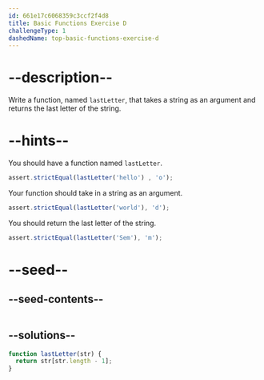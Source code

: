 ```yaml
---
id: 661e17c6068359c3ccf2f4d8
title: Basic Functions Exercise D
challengeType: 1
dashedName: top-basic-functions-exercise-d
---
```


# --description--

Write a function, named `lastLetter`, that takes a string as an argument and returns the last letter of the string.

# --hints--

You should have a function named `lastLetter`.

```js
assert.strictEqual(lastLetter('hello') , 'o');
```

Your function should take in a string as an argument. 

```js
assert.strictEqual(lastLetter('world'), 'd');
```

You should return the last letter of the string.

```js
assert.strictEqual(lastLetter('Sem'), 'm');
```


# --seed--

## --seed-contents--

```js

```

## --solutions--

```js
function lastLetter(str) {
  return str[str.length - 1];
}
```
